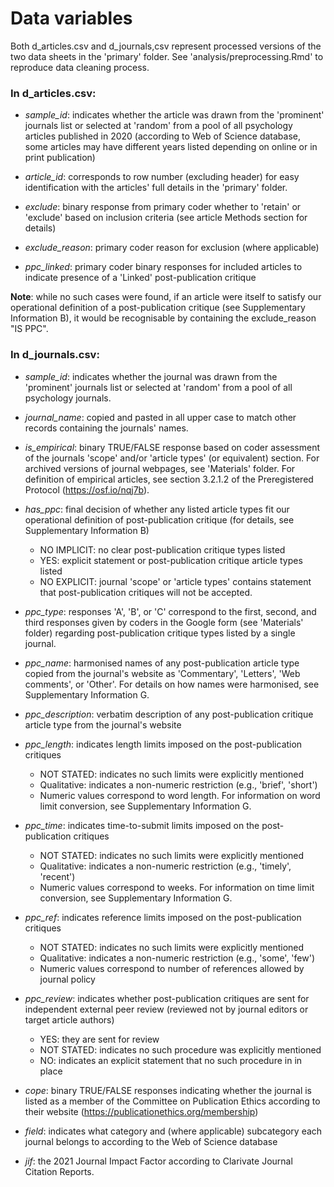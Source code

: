 # Data variables

Both d_articles.csv and d_journals,csv represent processed versions of the two data sheets in the 'primary' folder. See 'analysis/preprocessing.Rmd' to reproduce data cleaning process. 

### In d_articles.csv:

- *sample_id*: indicates whether the article was drawn from the 'prominent' journals list or selected at 'random' from a pool of all psychology articles published in 2020 (according to Web of Science database, some articles may have different years listed depending on online or in print publication)

- *article_id*: corresponds to row number (excluding header) for easy identification with the articles' full details in the 'primary' folder. 

- *exclude*: binary response from primary coder whether to 'retain' or 'exclude' based on inclusion criteria (see article Methods section for details)

- *exclude_reason*: primary coder reason for exclusion (where applicable)

- *ppc_linked*: primary coder binary responses for included articles to indicate presence of a 'Linked' post-publication critique

**Note**: while no such cases were found, if an article were itself to satisfy our operational definition of a post-publication critique (see Supplementary Information B), it would be recognisable by containing the exclude_reason "IS PPC". 


### In d_journals.csv:

- *sample_id*:  indicates whether the journal was drawn from the 'prominent' journals list or selected at 'random' from a pool of all psychology journals.

- *journal_name*: copied and pasted in all upper case to match other records containing the journals' names.

- *is_empirical*: binary TRUE/FALSE response based on coder assessment of the journals 'scope' and/or 'article types' (or equivalent) section. For archived versions of journal webpages, see 'Materials' folder. For definition of empirical articles, see section 3.2.1.2 of the Preregistered Protocol (https://osf.io/nqj7b).

- *has_ppc*: final decision of whether any listed article types fit our operational definition of post-publication critique (for details, see Supplementary Information B)
	- NO IMPLICIT: no clear post-publication critique types listed
	- YES: explicit statement or post-publication critique article types listed
	- NO EXPLICIT: journal 'scope' or 'article types' contains statement that post-publication critiques will not be accepted.

- *ppc_type*: responses 'A', 'B', or 'C' correspond to the first, second, and third responses given by coders in the Google form (see 'Materials' folder) regarding post-publication critique types listed by a single journal.

- *ppc_name*: harmonised names of any post-publication article type copied from the journal's website as 'Commentary', 'Letters', 'Web comments', or 'Other'. For details on how names were harmonised, see Supplementary Information G. 

- *ppc_description*: verbatim description of any post-publication critique article type from the journal's website

- *ppc_length*: indicates length limits imposed on the post-publication critiques
	- NOT STATED: indicates no such limits were explicitly mentioned
	- Qualitative: indicates a non-numeric restriction (e.g., 'brief', 'short')
	- Numeric values correspond to word length. For information on word limit conversion, see Supplementary Information G.

- *ppc_time*: indicates time-to-submit limits imposed on the post-publication critiques
	- NOT STATED: indicates no such limits were explicitly mentioned
	- Qualitative: indicates a non-numeric restriction (e.g., 'timely', 'recent')
	- Numeric values correspond to weeks. For information on time limit conversion, see Supplementary Information G.

- *ppc_ref*: indicates reference limits imposed on the post-publication critiques
	- NOT STATED: indicates no such limits were explicitly mentioned
	- Qualitative: indicates a non-numeric restriction (e.g., 'some', 'few')
	- Numeric values correspond to number of references allowed by journal policy

- *ppc_review*: indicates whether post-publication critiques are sent for independent external peer review (reviewed not by journal editors or target article authors)
	- YES: they are sent for review
	- NOT STATED: indicates no such procedure was explicitly mentioned
	- NO: indicates an explicit statement that no such procedure in in place

- *cope*: binary TRUE/FALSE responses indicating whether the journal is listed as a member of the Committee on Publication Ethics according to their website (https://publicationethics.org/membership)

- *field*: indicates what category and (where applicable) subcategory each journal belongs to according to the Web of Science database

- *jif*: the 2021 Journal Impact Factor according to Clarivate Journal Citation Reports.
